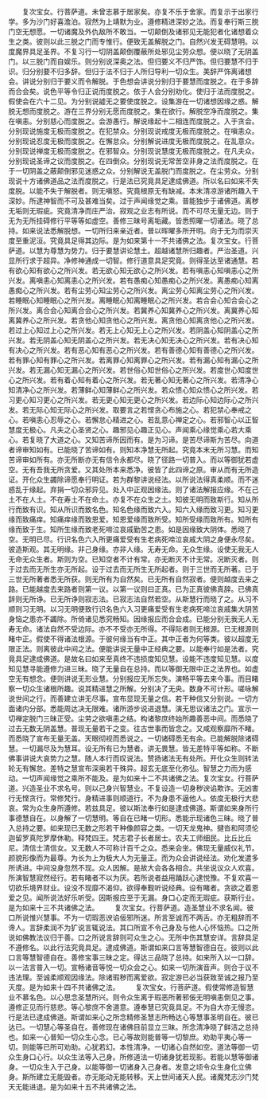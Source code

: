 <!-- { "loadSidebar": true } -->
　　复次宝女。行菩萨道。未曾志慕于居家矣。亦复不乐于舍家。而复示于出家行学。多为沙门好喜澹泊。寂然为上靖默为业。遵修精进深妙之法。而复奉行斯三脱门空无想愿。一切诸魔及外仇敌所不敢当。一切颠倒及诸邪见无能犯者化诸想着众生之类。彼则以此三脱之门而专惟行。便致无盖解脱之门。自然兴发无碍慧明。以度魔界具足圣界。不复习行一切阴盖颠倒覆蔽所处邪见尘劳众想。便以晓了无阴盖门。以三脱门而自娱乐。则分别说深奥之法。但归要义不归严饰。但归要慧不归于识。归分别要不归多辞。但归于法不归于人所归导利一切众生。美辞严饰离诸想会。讲说分别归于要义而令解脱。于色想会讲说分别归于要慧而度脱之。在于多辞而合会矣。说色平等令归正说而度脱之。依于人会分别劝化。使归于法而度脱之。假使会在六十二见。为分别说譃无之要使度脱之。设集游在一切诸想因缘之惑。解脱无想而度脱之。游在三界分别无愿而度脱之。集在欲行。解脱空净而度脱之。集在嗔恚。分别慈心而度脱之。会游愚行。解说缘起十二相连而度脱之。入于贪会。分别现说施度无极而度脱之。在犯禁众。分别现说戒度无极而度脱之。在嗔恚众。分别现说忍度无极而度脱之。在懈怠众。分别解说进度无极而度脱之。在乱意众。分别现说禅度无极而度脱之。在邪智众。分别现说慧度无极而度脱之。在凡夫众。分别现说圣谛之议而度脱之。在四倒众。分别现说无常苦空非身之法而度脱之。在于一切阴盖之蔽颠倒邪见迷惑之众。分别解说无盖脱门而度脱之。在尘劳众。分别现说十方诸佛道品之法而度脱之。行是法已究竟具足逮成佛道。所以名曰如来不失度脱。以能不失于解脱者。则无嗔怒。究竟根原无有缺减。本末清凉游诸所趣入干深妙。所逮神智而不可及甚难当矣。过于声闻缘觉之乘。普能独步于诸佛道。离秽无垢则无瑕疵。究竟清净而庄严治。寂观之业志有所说。而不可尽无量无边。则于无为无所挂碍修行平等等如虚空。善修三昧号离垢藏。皆悉照曜一切诸法。晓了总持。如来说法悉解脱想。一切所归来亲近者。普以晖曜多所开明。向于无为而崇灭度至重泥洹。究竟具足得其边际。是为如来第十一不共诸佛之法。复次宝女。行菩萨道。以慧为尊慧为势力。归于要慧讲论慧土。超越诸慧所归趣者。严治圣道。兴显所行求于超异。净修神通成一切智。修行道意具足究竟。则得圣达至诸通慧。若有欲心知有欲心之所兴发。若无欲心知无欲心之所兴发。若有嗔恚心知嗔恚心之所兴发。离嗔恚心知离恚心之所兴发。若有愚痴心知愚痴心之所兴发。离愚痴心知离愚痴心之所兴发。若有尘劳心知尘劳心之所兴发。离尘劳心知离尘劳心之所兴发。若睡眠心知睡眠心之所兴发。离睡眠心知离睡眠心之所兴发。若合会心知合会心之所兴发。离合会心知离合会心之所兴发。若冀养心知冀养心之所兴发。离冀养心知离冀养心之所兴发。若贪他心知贪他心之所兴发。离贪他心知离贪他心之所兴发。若过上心知过上心之所兴发。若无上心知无上心之所兴发。若阴盖心知阴盖心之所兴发。若无阴盖心知无阴盖心之所兴发。若无决心知无决心之所兴发。若有决心知有决心之所兴发。若有恶心知有恶心之所兴发。若有善德心知有善德心之所兴发。若有罪心知有罪心之所兴发。若离罪心知离罪心之所兴发。若有漏心知有漏心之所兴发。若无漏心知无漏心之所兴发。若世俗心知世俗心之所兴发。若度世心知度世心之所兴发。若有着心知有着心之所兴发。若无著心知无著心之所兴发。若清净心知清净心之所兴发。若薄鲜心知薄鲜心之所兴发。若众愦心知众愦心之所兴发。若习更心知习更心之所兴发。若无更心知无更心之所兴发。若边际心知边际心之所兴发。若无际心知无际心之所兴发。取要言之若悭贪心布施之心。若犯禁心奉戒之心。若嗔恚心忍辱之心。若懈怠心精进之心。若乱意心禅定之心。若邪智心以正智慧度无极心。凡夫之心圣贤之心。趣邪见心趣正见心。声闻乘心缘觉乘心若大乘心。若复晓了大道之心。又知苦谛所因而有。是为习谛。是苦尽谛斯为苦尽。向道者谛审知如有。已能晓了苦谛如有。则知本净慧无所起。究竟本末无所习慧。而知苦谛审如所有。亦无所断亦无有信令永都尽。晓了径路一切普入。而以等御犹若虚空。无有吾我无所贪爱。又其处所本来悉净。彼皆了此四谛之原。审从而有无所造证。开化众生蠲除谛愿奉行明证。若为群黎讲说经法。以所说法得真柔顺。而不迷惑乱于缘起。弃捐一切众邪异见。处入中正观因缘法。则了诸法解报应缘。不在己土不在人土。不在寿土不在命土。亦复不在众生之土。知彼无明而致斯行。知从所行而致有识。知从所识而致名色。知名色缘而致六入。知六入缘而致习更。知习更缘而致痛痒。知痛痒缘而致恩爱。知恩爱缘而致所受。知所受缘而致所有。知所有缘而致于生。知所生缘而致老死啼泣哀戚勤苦之患。如是因缘致大阴体。悉晓了空。无明已尽。行识名色六入所更痛爱受有生老病死啼泣哀戚大阴之身便永尽矣。彼造斯观。其无明缘。非己身缘。亦非人缘。无寿无命。无众生缘。设使无我无人无命无众生者。斯则为空。已知空者不计有常。亦无断灭不计无常。况断灭者。则于过去而无所生亦无所起。设于过去而无所生无所起者。则于三世而无所著。已于三世无所著者悉无所获。则无所有为自然矣。已无所有自然寂者。便则越度去来之路。已能越度去来路者则第一议。以第一议则曰正真。已为正真彼佛真辞。已佛真辞则无所诤。已无所诤则寂志法。已寂志法自然若空。从斯慧行而晓了之。从习不顺则习无明。以习无明便致行识名色六入习更痛爱受有生老病死啼泣哀戚集大阴苦身恼之患亦不蠲除。所倚诸见悉究畅知。因缘报应而合会成。已能分别无我无人无寿无命。诸法自然不受边际。亦不不受亦无所得。不得际者则无根源。已无根源则睹中正。假使不得诸法根源。于彼何缘当有中正。其中正者为何等类。彼以超度无限正法。则离彼此中间之法。便能讲说无量中正经典之要。以能奉行如是法者。究竟具足逮成佛道。是故名曰如来至真终不违损度知见慧。设能不违度知见慧。以度知见慧寻能遵修力进三昧。晓了无量自在总持。而以等御无限中正之法界也。如虚空无有想念。便则讲说无形业慧。分别报应无所忘失。演畅平等去来今事。而目睹察一切众生诸根所趣。说其精进慧之所解。分别决了无央。数身不可计形。嗟咏解说世间之行。而善建立讲无尽事。宣布显现无量之信。若干种信又分别说。一切方面诸内分部。悉能周达决无限难。诸所游步说进退慧。演无思议诸法之门。宣示一切禅定脱门三昧正受。尘劳之欲嗔恚之结。构诸黎庶终始所趣善恶中间。而悉晓了过去无数无阴盖慧。普现无量若干之变。往古世事而皆念之。又咸观察靡所不睹。而悉晓了宣布无量无盖。天眼彻视而悉说之。一切诸碍悉无有余。已能解脱除诸碍慧。一切漏尽及为慧耳。设无所有已为慧者。讲无畏慧。皆无差特平等如称。不断佛事讲说大哀势力之慧。随人本行而叹说法。赞扬诸法无有处所。开化众生则转法轮无有懈怠。差特之慧宣布深奥若干殊异。超玄无底至化弥弘。智慧之力而为感动。一切声闻缘觉之乘所不能及。是为如来十二不共诸佛之法。复次宝女。行菩萨道。兴造圣业不求名号。则以己身兴智慧业。不复设造一切身秽谀谄欺诈。无凶害行无悭贪行。常修梵行。身精进事则顺道行。不为身患不逼他人。依度无极行大悲哀。常为众生身所遵修。若兹具足。彼以斯法奉行如是逮成佛道。斯谓如来身所行事德慧自在。以身解了一切慧明。等自在已睹一切形。悉能示现诸色三昧。晓了普入总持之要。如来现已无数之形若干种像颜容之类。一切天龙鬼神。揵沓和阿须伦迦留罗真陀罗摩休勒。释梵四王。梵志君子长者居士。农夫工师细民。比丘比丘尼。清信士清信女。又无数人不可称计百千之众。悉来会坐。佛现无量威仪礼节。颜貌形像而为最尊。为长为上为极大人为无量正。而为众会讲说经法。劝化发遣多所诱进。中间没身忽然不现。众人因解。是故大会各各相合。共坐说议众人欢喜。所演智慧寂然经行。若有睹者不以为厌。若所说者益用踊跃心逮悦豫。不复欢喜一切欲乐境界财业。设没不现靡不渴仰。欲得奉觐听说经典。设有睹者。贪欲之着恩爱之见。闻所说法好乐听受。因斯报应至于无漏。身口心定而无瑕疵。获斯行业。是为如来十三不共诸佛之法。
　　复次宝女。行菩萨道。造圣慧业不求名闻。彼口所说惟兴慧事。不为一切瑕恶谀谄佞邪所迷。所言至诚而不两舌。亦无粗辞而不谗人。言辞柔润不为犷说言辄说法。其口所宣不令己身及与他人心怀恼热。口之所说如佛教法议归于善。口之所说言辞则可众生之心。无所中伤其慧安详。言辞具足不遵修名。以此行法究竟具足。逮成佛道。斯谓如来口言等慧智德自在。彼则以此口言等慧智德自在。善修宝事三昧之定。得达三品晓了总持。如来所入以一口辞。以一法言普入一切。宣畅诸音等悦一切众会之心。如来一切所演音声。则合于议不违法理。至诚柔顺观因缘法。除诸瑕秽而离爱欲。寂定游已必当获致至诚之报乃至灭度。是为如来十四不共诸佛之法。
　　复次宝女。行菩萨道。假使常修造智慧业不慕名色。以心思念圣慧所兴。则令众生离于瑕恶所著邪佞无明嗔恚倒见之事。遵修正见而行慈悲。等心黎庶不舍道意。遵奉慧已究竟具足。不为自大亦无慢恣。行是法已逮成佛道。斯谓如来心之所念精修圣慧志所畅达心等慧事圣明自在。彼已达已。一切慧心等圣自在。善修现在诸佛目前显立三昧。所念清净晓了鲜洁之总持也。如来一心普知一切众生心念。已心等故则能普等一切黎庶。劝助平夷心等一切。则能等已所可劝助。心犹若幻。本性清净。一切诸心自然如空。道法等御一切众生身口心行。以众生法等入己身。所修道法一切诸身犹若现影。若能以慧等御诸身。一切众生入于己身。以能等御一切诸身入己身者。发意之顷令众生身化立佛身。斯所建立无能毁者。亦无能动无能转移。天上世间诸天人民。诸魔梵志沙门梵天无能进退。是为如来十五不共诸佛之法。
